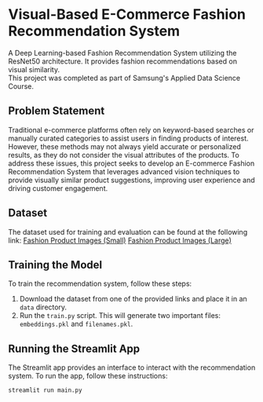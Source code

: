 # Visual-Based E-Commerce Fashion Recommendation System
A Deep Learning-based Fashion Recommendation System utilizing the ResNet50 architecture. It provides fashion recommendations based on visual similarity.  
This project was completed as part of Samsung's Applied Data Science Course.

## Problem Statement
Traditional e-commerce platforms often rely on keyword-based searches or manually curated categories to assist users in finding products of interest. However, these methods may not always yield accurate or personalized results, as they do not consider the visual attributes of
the products. To address these issues, this project seeks to develop an E-commerce Fashion Recommendation System that leverages advanced vision techniques to provide visually similar product suggestions, improving user experience and driving customer engagement.

## Dataset

The dataset used for training and evaluation can be found at the following link: 
[Fashion Product Images (Small)](https://www.kaggle.com/datasets/paramaggarwal/fashion-product-images-small)
[Fashion Product Images (Large)](https://www.kaggle.com/datasets/paramaggarwal/fashion-product-images-dataset/data)


## Training the Model

To train the recommendation system, follow these steps:

1. Download the dataset from one of the provided links and place it in an `data` directory.
2. Run the `train.py` script. This will generate two important files: `embeddings.pkl` and `filenames.pkl`.

## Running the Streamlit App

The Streamlit app provides an interface to interact with the recommendation system. To run the app, follow these instructions:
```bash
streamlit run main.py
```
   

